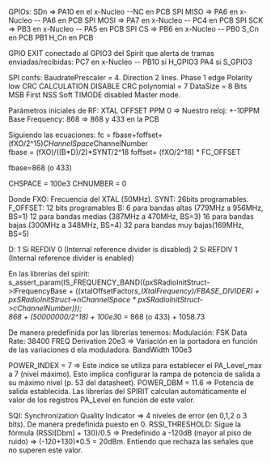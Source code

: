 GPIOs:
SDn => PA10 en el x-Nucleo --NC en PCB
SPI MISO => PA6 en x-Nucleo -- PA6 en PCB
SPI MOSI => PA7 en x-Nucleo -- PC4 en PCB
SPI SCK => PB3 en x-Nucleo -- PA5 en PCB
SPI CS => PB6 en x-Nucleo -- PB0 S_Cn en PCB
			     PB1 H_Cn en PCB

GPIO EXIT conectado al GPIO3 del Spirit que alerta de 
tramas enviadas/recibidas:
PC7 en x-Nucleo -- PB10 si H_GPIO3
		   PA4 si S_GPIO3


SPI confs:
BaudratePrescaler = 4.
Direction 2 lines.
Phase 1 edge
Polarity low
CRC CALCULATION DISABLE
CRC polynomial = 7
DataSize = 8 Bits
MSB First
NSS Soft
TIMODE disabled
Master mode.


Parámetros iniciales de RF:
XTAL OFFSET PPM 0 => Nuestro reloj: +-10PPM
Base Frequency: 868 => 868 y 433 en la PCB

Siguiendo las ecuaciones:
fc = fbase+foffset+(fXO/2^15)*CHannelSpace*ChannelNumber	
fbase = (fXO)/((B*D)/2)*SYNT/2^18
foffset= (fXO/2^18) * FC_OFFSET

fbase=868 (o 433)

CHSPACE = 100e3
CHNUMBER = 0

Donde FXO: Frecuencia del XTAL (50MHz).
SYNT: 26bits programables.
F_OFFSET: 12 bits programables
B: 6 para bandas altas (779MHz a 956MHz, BS=1)
   12 para bandas medias (387MHz a 470MHz,  BS=3)
   16 para bandas bajas (300MHz a 348MHz, BS=4)
   32 para bandas muy bajas(169MHz, BS=5)

D: 1 Si REFDIV 0 (Internal reference divider is disabled)
   2 Si REFDIV 1 (Internal reference divider is enabled) 


En las librerías del spirit:
s_assert_param(IS_FREQUENCY_BAND((pxSRadioInitStruct->lFrequencyBase + ((xtalOffsetFactor*s_lXtalFrequency)/FBASE_DIVIDER) + pxSRadioInitStruct->nChannelSpace * pxSRadioInitStruct->cChannelNumber)));  
868 + (50000000/2^18) + 100e3*0 =  868 (o 433) + 1058.73

De manera predefinida por las librerías tenemos:
Modulación: FSK
Data Rate: 38400
FREQ Derivation 20e3 => Variación en la portadora en función de las variaciones d ela moduladora.
BandWidth 100e3

POWER_INDEX = 7 => Este índice se utiliza para establecer el PA_Level_max a 7 (nivel máximo). Esto implica configurar la rampa de potencia de salida a su máximo nivel
		   (p. 53 del datasheet).
POWER_DBM = 11.6 => Potencia de salida establecida. Las librerías del SPIRIT calculan automáticamente el valor de los registros PA_Level en función de este valor.

SQI: Synchronization Quality Indicator => 4 niveles de error (en 0,1,2 o 3 bits). De manera predefinida puesto en 0. 
RSSI_THRESHOLD: Sigue la fórmula (RSSI[Dbm] + 130)/0.5 => Predefinido a -120dB (mayor al piso de ruido) => (-120+130)*0.5 = 20dBm. Entiendo que rechaza las señales
		que no superen este valor.